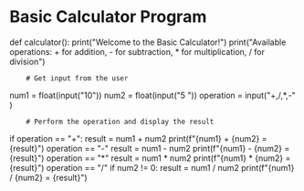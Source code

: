 # Basic Calculator Program

def calculator():
    print("Welcome to the Basic Calculator!")
    print("Available operations: + for addition, - for subtraction, * for multiplication, / for division")
    

        # Get input from the user
num1 = float(input("10"))
num2 = float(input("5 "))
operation = input("+,/,*,-"  )
        
        # Perform the operation and display the result
if operation == "+":
        result = num1 + num2
print(f"{num1} + {num2} = {result}")
operation == "-"
result = num1 - num2
print(f"{num1} - {num2} = {result}")
operation == "*"
result = num1 * num2
print(f"{num1} * {num2} = {result}")
operation == "/"
if num2 != 0:
                result = num1 / num2
                print(f"{num1} / {num2} = {result}")
            

